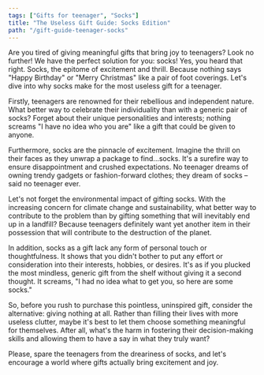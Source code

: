 ```yaml
---
tags: ["Gifts for teenager", "Socks"]
title: "The Useless Gift Guide: Socks Edition"
path: "/gift-guide-teenager-socks"
---
```


Are you tired of giving meaningful gifts that bring joy to teenagers? Look no further! We have the perfect solution for you: socks! Yes, you heard that right. Socks, the epitome of excitement and thrill. Because nothing says "Happy Birthday" or "Merry Christmas" like a pair of foot coverings. Let's dive into why socks make for the most useless gift for a teenager.

Firstly, teenagers are renowned for their rebellious and independent nature. What better way to celebrate their individuality than with a generic pair of socks? Forget about their unique personalities and interests; nothing screams "I have no idea who you are" like a gift that could be given to anyone. 

Furthermore, socks are the pinnacle of excitement. Imagine the thrill on their faces as they unwrap a package to find...socks. It's a surefire way to ensure disappointment and crushed expectations. No teenager dreams of owning trendy gadgets or fashion-forward clothes; they dream of socks – said no teenager ever.

Let's not forget the environmental impact of gifting socks. With the increasing concern for climate change and sustainability, what better way to contribute to the problem than by gifting something that will inevitably end up in a landfill? Because teenagers definitely want yet another item in their possession that will contribute to the destruction of the planet.

In addition, socks as a gift lack any form of personal touch or thoughtfulness. It shows that you didn't bother to put any effort or consideration into their interests, hobbies, or desires. It's as if you plucked the most mindless, generic gift from the shelf without giving it a second thought. It screams, "I had no idea what to get you, so here are some socks."

So, before you rush to purchase this pointless, uninspired gift, consider the alternative: giving nothing at all. Rather than filling their lives with more useless clutter, maybe it's best to let them choose something meaningful for themselves. After all, what's the harm in fostering their decision-making skills and allowing them to have a say in what they truly want?

Please, spare the teenagers from the dreariness of socks, and let's encourage a world where gifts actually bring excitement and joy.